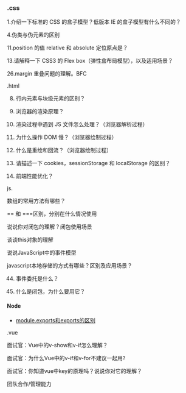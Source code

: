 

### .css

1.介绍一下标准的 CSS 的盒子模型？低版本 IE 的盒子模型有什么不同的？

4.伪类与伪元素的区别

11.position 的值 relative 和 absolute 定位原点是？

13.请解释一下 CSS3 的 Flex box（弹性盒布局模型），以及适用场景？

26.margin 重叠问题的理解。BFC


.html

8. 行内元素与块级元素的区别？

17. 浏览器的渲染原理？

18. 渲染过程中遇到 JS 文件怎么处理？（浏览器解析过程）

26. 为什么操作 DOM 慢？（浏览器绘制过程）

24. 什么是重绘和回流？（浏览器绘制过程）

36. 请描述一下 cookies，sessionStorage 和 localStorage 的区别？

66. 前端性能优化？


js.

数组的常用方法有哪些？

== 和 ===区别，分别在什么情况使用

说说你对闭包的理解？闭包使用场景

谈谈this对象的理解

说说JavaScript中的事件模型

javascript本地存储的方式有哪些？区别及应用场景？

44. 事件委托是什么？

46. 什么是闭包，为什么要用它？

#### Node

- [module.exports和exports的区别](https://www.jianshu.com/p/beafd9ac9656)


.vue

面试官：Vue中的v-show和v-if怎么理解？

面试官：为什么Vue中的v-if和v-for不建议一起用?

面试官：你知道vue中key的原理吗？说说你对它的理解？



团队合作/管理能力
